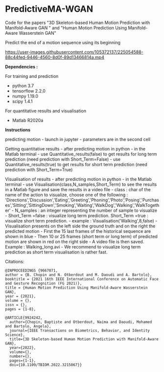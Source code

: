 # PredictiveMA-WGAN

Code for the papers "3D Skeleton-based Human Motion Prediction with Manifold-Aware GAN " and "Human Motion Prediction Using Manifold-Aware Wasserstein GAN"

Predict the end of a motion sequence using its beginning

https://user-images.githubusercontent.com/105372137/225054588-88c44fed-9446-4560-8d0f-89d13466814a.mp4



**Dependencies :**

For training and prediction 
- python 3.7 
- tensorflow 2.2.0 
- numpy 1.19.0 
- scipy 1.4.1 

For quantitative results and visualisation 
- Matlab R2020a

**Instructions**



predicting motion - launch in jupyter - parameters are in the second cell

Getting quantitative results - after predicting motion in python - in the Matlab terminal - use Quantitative_results(false) to get results for long term prediction (need prediction with Short_Term=False) - use Quantitative_results(true) to get results for short term prediction (need prediction with Short_Term=True)

Visualisation of results - after predicting motion in python - in the Matlab terminal - use Visualisation(class,N_samples,Short_Term) to see the results in a Matlab figure and save the results in a video file - class : char of the name of the action to visualize, choose one of the following : 'Directions','Discussion','Eating','Greeting','Phoning','Photo','Posing','Purchases','Sitting','SittingDown','Smoking','Waiting','WalkDog','Walking','WalkTogether' - N_samples : an integer representing the number of sample to visualize - Short_Term =false : visualize long term prediction. Short_Term =true : visualize short term prediction. - example : Visualisation('Walking',8,false) - Visualisation presents on the left side the ground truth and on the right the predicted motion - First the 15 last frames of the historical sequence are shown in blue - Then 10 or 25 frames (short term or long term) of predicted motion are shown in red on the right side - A video file is then saved. Example : Walking_long.avi - We recommend to visualize long term prediction as short term visualisation is rather fast.



Citations:

```
@INPROCEEDINGS {9667071,
author = {B. Chopin and N. Otberdout and M. Daoudi and A. Bartolo},
booktitle = {2021 16th IEEE International Conference on Automatic Face and Gesture Recognition (FG 2021)},
title = {Human Motion Prediction Using Manifold-Aware Wasserstein GAN},
year = {2021},
volume = {},
issn = {},
pages = {1-8},
```
```
@ARTICLE{9924242,
  author={Chopin, Baptiste and Otberdout, Naima and Daoudi, Mohamed and Bartolo, Angela},
  journal={IEEE Transactions on Biometrics, Behavior, and Identity Science}, 
  title={3D Skeleton-based Human Motion Prediction with Manifold-Aware GAN}, 
  year={2022},
  volume={},
  number={},
  pages={1-1},
  doi={10.1109/TBIOM.2022.3215067}}
```
